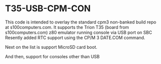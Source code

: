 # T35-USB-CPM-CON
This code is intended to overlay the standard cpm3 non-banked build repo at s100computers.com.
It supports the Trion T35 (board from s100computers.com) z80 emulator running console via USB port on SBC
Resently added RTC support using the CP/M 3 DATE.COM command.

Next on the list is support MicroSD card boot.

And then, support for consoles other than USB
